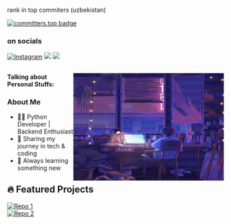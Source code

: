 rank in top commiters (uzbekistan)

[![committers.top badge](https://user-badge.committers.top/uzbekistan/lazywk.svg)](https://user-badge.committers.top/uzbekistan/lazywk)

### on socials

<a href="https://www.instagram.com/dilmurodeshmamatov_/" target="_blank"><img src="https://img.shields.io/badge/Instagram-%23E4405F.svg?&style=flat-square&logo=instagram&logoColor=white" alt="Instagram"></a> 
<a href="https://t.me/dilmurodcode" target="_blank"><img src="https://img.shields.io/badge/Telegram-%231877F2.svg?&style=flat-square&logo=telegram&logoColor=white%22%20alt=%22Telegram"></a>
<a href="https://www.linkedin.com/in/dilmurodeshmamatov/" target="_blank"><img src="https://img.shields.io/badge/LinkedIn-%231877F2.svg?&style=flat-square&logo=LinkedIn&logoColor=white%22%20alt=%22LinkedIn"></a>

## 
<img align="right" alt="GIF" src="https://raw.githubusercontent.com/Rashidov01/Rashidov01/main/gif-11.gif" width="350" height="250"/>

**Talking about Personal Stuffs:**
### About Me  
- 👨‍💻 Python Developer | Backend Enthusiast  
- 📍 Sharing my journey in tech & coding  
- 🌱 Always learning something new



## 🔥 Featured Projects  

[![Repo 1](https://github-readme-stats.vercel.app/api/pin/?username=your_username&repo=repo1)](https://github.com/your_username/MusicBot)  
[![Repo 2](https://github-readme-stats.vercel.app/api/pin/?username=your_username&repo=repo2)](https://github.com/your_username/iSfera)  

